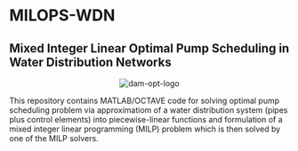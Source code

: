 # MILOPS-WDN
## Mixed Integer Linear Optimal Pump Scheduling in Water Distribution Networks

<!-- PROJECT LOGO -->
<p align="center">
    <img alt="dam-opt-logo" src="https://lh3.googleusercontent.com/AIOZe7ipu17ldHz971iYHlhpfQS17lnL6paQjy1ThRpXGOEWSubiLbUwXaOqVaVsZqRStkr_fbDsDqIHD7PGEzc4PKlUuQNYEDG_waFu31804MCUjGaLydi1PE5uN7Ml_h9vMHgIYV4ADoh9BZK-uyxEkFPYnOvnVFUku7QmeCARS8OLIO6p3BMWsOL7Ds-yl0cOUnqMkd3rZ9e0T2P6gXmz6141t3ppQryJIf2V0QQv43Cp8Z7AxL2UNEChd82JLAwGDOzm9_aFLUA3Vz-ag9LI-cVNOVkyukcGyWBFR60lqB4yKAKwq6t_lI8Wf-B0G1hhpnj--3mBoGdRWyXReRj3AXWf_25Ox4UwaEWE77WtlPVUzW4-vwm0hWD7lqe0XPIROMCN3Wd8iw1OUBL6_1tFC-_7DXjB5MUd1jtbYN8VvZ07W47xPZq8ldNgeQteY8Z3JYDXMb50_hzdGpM7eU0VLNh8T05jXrjTiiga7R-Ego55IHAqw-cPWL_OdQTcfZWGcWqWXYyKqfKeRN4LIG8TpeRGloNz_yyYQG0SPj17ulj6vdhldEu5XWe1_Ec22QG3Nm_TJa6YY6JJ74UO9xWH8YB5vJf3Y32gJlQKP2Z49fb7h7PejjcGb3XkGBSpfXEkOdA2RoXGVfSqh7hQTSj2Ee77v5e1CYw7bodVmNn8YOfaYTcdBtStH8xADqe5-pBE2tmNZEjE1Davwupu5ljAmX3iduv-1iDkua0sYRJ9W91FIqdgzpLDPPiEKTBQeFn80yXNmWHMLM25mfrkunBN1Ppw1qj1csZCanWaUnRf24H-9ZBZqGHXMyeeKACnYdvkfVLV2sLJPddZYlK9iz0IfbT7X6E8Z4bs-QcB-n9YJOvFU99bG3TVKVUbTtCFBi-4LWNdblsDb6aVNEmUmX0SAyQrlqfwpVhl-srkh9-0IimftToxgj5C3dYBDwCvKLMCCyKcC8wj53_9-ikkrCXWCFgxZzV7C-1HROzHb6WKDYWlB5cc9A=w1193-h158-no?authuser=2"/>
</p>


This repository contains MATLAB/OCTAVE code for solving optimal pump
scheduling problem via approximatiom of a water distribution system
(pipes plus control elements) into piecewise-linear functions and formulation
of a mixed integer linear programming (MILP) problem which is then solved
by one of the MILP solvers.
